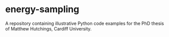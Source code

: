 # energy-sampling
A repository containing illustrative Python code examples for the PhD thesis of Matthew Hutchings, Cardiff University.
